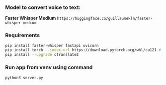 ### Model to convert voice to text:

__Faster Whisper Medium__
`https://huggingface.co/guillaumekln/faster-whisper-medium`


### Requirements 
```bash
pip install faster-whisper fastapi uvicorn
pip install torch --index-url https://download.pytorch.org/whl/cu121 # Needed for Nvidia Cuda support
pip install --upgrade ctranslate2
```


### Run app from venv using command
```bash
python3 server.py
```
